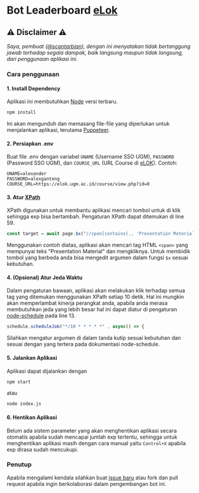 # Bot Leaderboard [eLok](https://elok.ugm.ac.id)

## ⚠ Disclaimer ⚠

_Saya, pembuat ([@scantarbian](https://github.com/scantarbian)), dengan ini menyatakan tidak bertanggung jawab terhadap segala dampak, baik langsung maupun tidak langsung, dari penggunaan aplikasi ini._

### Cara penggunaan

#### 1. Install Dependency

Aplikasi ini membutuhkan [Node](https://nodejs.org/en/) versi terbaru.

```sh
npm install
```

Ini akan mengunduh dan memasang file-file yang diperlukan untuk menjalankan aplikasi, terutama [Puppeteer](https://pptr.dev/).

#### 2. Persiapkan .env

Buat file .env dengan variabel `UNAME` (Username SSO UGM), `PASSWORD` (Password SSO UGM), dan `COURSE_URL` (URL Course di [eLOK](https://elok.ugm.ac.id/)).
Contoh:

```env
UNAME=alexander
PASSWORD=alexganteng
COURSE_URL=https://elok.ugm.ac.id/course/view.php?id=0
```

#### 3. Atur [XPath](https://www.w3schools.com/xml/xpath_syntax.asp)

XPath digunakan untuk membantu aplikasi mencari tombol untuk di klik sehingga exp bisa bertambah. Pengaturan XPath dapat ditemukan di line 59.

```js
const target = await page.$x("//span[contains(., 'Presentation Material')]")
```

Menggunakan contoh diatas, aplikasi akan mencari tag HTML `<span>` yang mempunyai teks "Presentation Material" dan mengkliknya. Untuk membidik tombol yang berbeda anda bisa mengedit argumen dalam fungsi `$x` sesuai kebutuhan.

#### 4. (Opsional) Atur Jeda Waktu

Dalam pengaturan bawaan, aplikasi akan melakukan klik terhadap semua tag yang ditemukan menggunakan XPath setiap 10 detik. Hal ini mungkin akan memperlambat kinerja perangkat anda, apabila anda merasa membutuhkan jeda yang lebih besar hal ini dapat diatur di pengaturan [node-schedule](https://github.com/node-schedule/node-schedule) pada line 13.

```js
schedule.scheduleJob("*/10 * * * * *" , async() => { 
```

Silahkan mengatur argumen di dalam tanda kutip sesuai kebutuhan dan sesuai dengan yang tertera pada dokumentasi node-schedule.

#### 5. Jalankan Aplikasi

Aplikasi dapat dijalankan dengan

```sh
npm start
```

atau

```sh
node index.js
```

#### 6. Hentikan Aplikasi

Belum ada sistem parameter yang akan menghentikan aplikasi secara otomatis apabila sudah mencapai jumlah exp tertentu, sehingga untuk menghentikan aplikasi masih dengan cara manual yaitu `Control+X` apabila exp dirasa sudah mencukupi.

### Penutup

Apabila mengalami kendala silahkan buat [issue baru](https://github.com/scantarbian/bot-leaderboard-elok/issues/new) atau fork dan pull request apabila ingin berkolaborasi dalam pengembangan bot ini.
